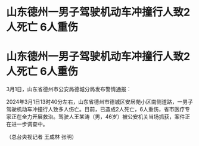 # 山东德州一男子驾驶机动车冲撞行人致2人死亡 6人重伤

# 山东德州一男子驾驶机动车冲撞行人致2人死亡 6人重伤

3月1日，山东省德州市公安局德城分局发布警情通报：

2024年3月1日13时40分左右，山东省德州市德城区安居苑小区南侧道路，一男子驾驶机动车冲撞行人致多人伤亡。目前，已造成2人死亡，6人重伤，省市医疗专家正在全力开展救治。驾驶人王某涛（男，46岁）被公安机关当场抓获，案件正在进一步调查中。

（总台央视记者 王成林 张明）

